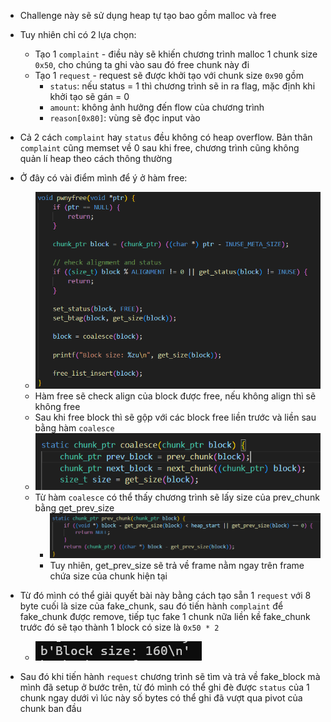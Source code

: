 - Challenge này sẽ sử dụng heap tự tạo bao gồm malloc và free
- Tuy nhiên chỉ có 2 lựa chọn:
    - Tạo 1 `complaint` - điều này sẽ khiến chương trình malloc 1 chunk size `0x50`, cho chúng ta ghi vào sau đó free chunk này đi
    - Tạo 1 `request` - request sẽ được khởi tạo với chunk size `0x90` gồm 
        - `status`: nếu status = 1 thì chương trình sẽ in ra flag, mặc định khi khởi tạo sẽ gán = 0
        - `amount`: không ảnh hưởng đến flow của chương trình
        - `reason[0x80]`: vùng sẽ đọc input vào

- Cả 2 cách `complaint` hay `status` đều không có heap overflow. Bản thân `complaint` cũng memset về 0 sau khi free, chương trình cũng không quản lí heap theo cách thông thường

- Ở đây có vài điểm mình để ý ở hàm free:
    - ![alt text](image.png)
    - Hàm free sẽ check align của block được free, nếu không align thì sẽ không free
    - Sau khi free block thì sẽ gộp với các block free liền trước và liền sau bằng hàm `coalesce`
    - ![alt text](image-1.png)
    - Từ hàm `coalesce` có thể thấy chương trình sẽ lấy size của prev_chunk bằng get_prev_size
        - ![alt text](image-2.png)
        - Tuy nhiên, get_prev_size sẽ trả về frame nằm ngay trên frame chứa size của chunk hiện tại

- Từ đó mình có thể giải quyết bài này bằng cách tạo sẵn 1 `request` với 8 byte cuối là size của fake_chunk, sau đó tiến hành `complaint` để fake_chunk được remove, tiếp tục fake 1 chunk nữa liền kề fake_chunk trước đó sẽ tạo thành 1 block có size là `0x50 * 2`
    - ![alt text](image-3.png)
- Sau đó khi tiến hành `request` chương trình sẽ tìm và trả về fake_block mà mình đã setup ở bước trên, từ đó mình có thể ghi đè được `status` của 1 chunk ngay dưới vì lúc này số bytes có thể ghi đã vượt qua pivot của chunk ban đầu
    
